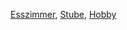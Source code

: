  [Esszimmer](../Esszimmer), [Stube](../Stube), [Hobby](../Hobby)
<!--stackedit_data:
eyJoaXN0b3J5IjpbLTQ2OTMxMDAyMF19
-->